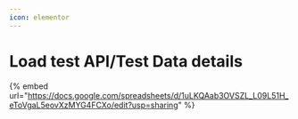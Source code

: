```yaml
---
icon: elementor
---
```


# Load test API/Test Data details



{% embed url="https://docs.google.com/spreadsheets/d/1uLKQAab3OVSZL_L09L51H_eToVgaL5eovXzMYG4FCXo/edit?usp=sharing" %}
